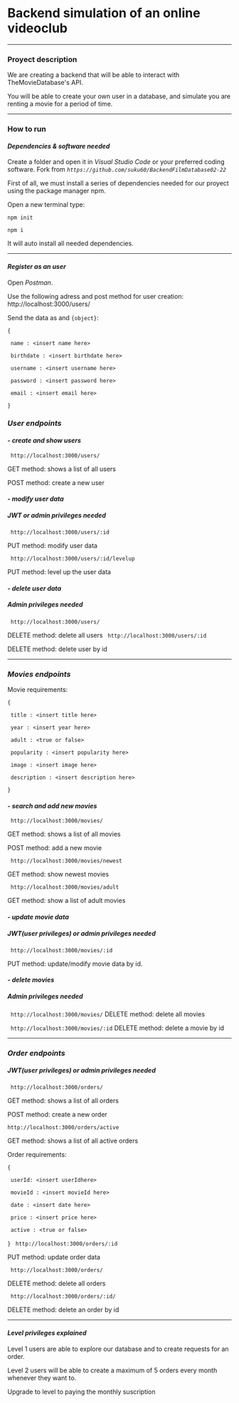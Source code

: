 # Backend simulation of an online videoclub
***

### **Proyect description**

We are creating a backend that will be able to interact with TheMovieDatabase's API.

You will be able to create your own user in a database, and simulate you are renting a movie for a period of time. 
***


### **How to run**

#### ***Dependencies & software needed***

Create a folder and open it in *Visual Studio Code* or your preferred coding software. 
Fork from *`https://github.com/suku60/BackendFilmDatabase02-22`*

First of all, we must install a series of dependencies needed for our proyect using the package manager npm.

Open a new terminal
type:

`npm init`

`npm i` 

It will auto install all needed dependencies.

<!-- Sequelieze not needed for user -->


***

#### ***Register as an user***

Open *Postman*.
<!-- postman indications here -->
Use the following adress and post method for user creation: 
http://localhost:3000/users/

Send the data as and `{object}`:

`{`

   ` name : <insert name here>` 

   ` birthdate : <insert birthdate here>`

   ` username : <insert username here>`

   ` password : <insert password here>`

   ` email : <insert email here>`
   
`}`



### ***User endpoints***


#### - ***create and show users***
``
http://localhost:3000/users/``

GET method: shows a list of all users

POST method: create a new user


#### - ***modify user data***

##### **JWT or admin privileges needed**

``
http://localhost:3000/users/:id`` 

PUT method: modify user data


``
http://localhost:3000/users/:id/levelup``

PUT method: level up the user data


#### - ***delete user data***

##### **Admin privileges needed**
``
http://localhost:3000/users/``

DELETE method: delete all users
``
http://localhost:3000/users/:id``

DELETE method: delete user by id

***

### ***Movies endpoints***

Movie requirements:

`{`

   ` title : <insert title here>` 

   ` year : <insert year here>`

   ` adult : <true or false>`

   ` popularity : <insert popularity here>`

   ` image : <insert image here>`
   
   ` description : <insert description here>`
   
`}`


#### - ***search and add new movies***

``
http://localhost:3000/movies/``

GET method: shows a list of all movies

POST method: add a new movie


``
http://localhost:3000/movies/newest``

GET method: show newest movies


``
http://localhost:3000/movies/adult``

GET method: show a list of adult movies


#### - ***update movie data***

##### **JWT(user privileges) or admin privileges needed**

``
http://localhost:3000/movies/:id``

PUT method: update/modify movie data by id.


#### - ***delete movies***

##### **Admin privileges needed**

``
http://localhost:3000/movies/``
DELETE method: delete all movies

``
http://localhost:3000/movies/:id``
DELETE method: delete a movie by id

***

### ***Order endpoints***

##### **JWT(user privileges) or admin privileges needed**

``
http://localhost:3000/orders/``

GET method: shows a list of all orders

POST method: create a new order

``
http://localhost:3000/orders/active ``

GET method: shows a list of all active orders

Order requirements:

`{`

   ` userId: <insert userIdhere>` 

   ` movieId : <insert movieId here>`

   ` date : <insert date here>`

   ` price : <insert price here>`

   ` active : <true or false>`
   
`}`
``
http://localhost:3000/orders/:id``

PUT method: update order data

``
http://localhost:3000/orders/``

DELETE method: delete all orders

``
http://localhost:3000/orders/:id/``

DELETE method: delete an order by id

***
#### ***Level privileges explained***

  

Level 1 users are able to explore our database and to create requests for an order.

Level 2 users will be able to create a maximum of 5 orders every month whenever they want to.

Upgrade to level to paying the monthly suscription

